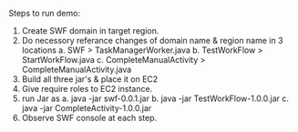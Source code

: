 Steps to run demo:

1. Create SWF domain in target region.
2. Do necessory referance changes of domain name & region name in 3 locations
	a. SWF > TaskManagerWorker.java
	b. TestWorkFlow > StartWorkFlow.java
	c. CompleteManualActivity > CompleteManualActivity.java
3. Build all three jar's & place it on EC2
4. Give require roles to EC2 instance.
5. run Jar as 
	a. java -jar swf-0.0.1.jar
	b. java -jar TestWorkFlow-1.0.0.jar
	c. java -jar CompleteActivity-1.0.0.jar
6. Observe SWF console at each step.
